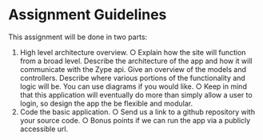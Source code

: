 Assignment Guidelines
=====================

This assignment will be done in two parts:
1. High level architecture overview.
○ Explain how the site will function from a broad level. Describe the architecture of
the app and how it will communicate with the Zype api. Give an overview of the models and controllers. Describe where various portions of the functionality and logic will be. You can use diagrams if you would like.
○ Keep in mind that this application will eventually do more than simply allow a user to login, so design the app the be flexible and modular.
2. Code the basic application.
○ Send us a link to a github repository with your source code.
○ Bonus points if we can run the app via a publicly accessible url.
